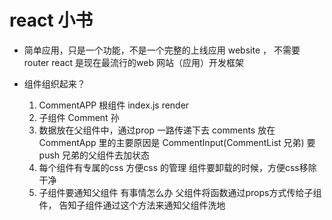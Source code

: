 # react 小书

- 简单应用，只是一个功能，不是一个完整的上线应用 website ，
  不需要router
  react 是现在最流行的web 网站（应用）开发框架

- 组件组织起来？
  1. CommentAPP 根组件 index.js render
  2. 子组件  Comment 孙
  3. 数据放在父组件中，通过prop 一路传递下去
     comments 放在CommentApp 里的主要原因是  CommentInput(CommentList 兄弟) 要push  兄弟的父组件去加状态
  4. 每个组件有专属的css  方便css 的管理
    组件要卸载的时候，方便css移除干净
  5. 子组件要通知父组件  有事情怎么办
    父组件将函数通过props方式传给子组件，
    告知子组件通过这个方法来通知父组件洗地